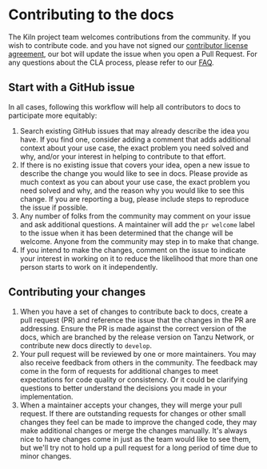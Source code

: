 # Contributing to the docs

The Kiln project team welcomes contributions from the community. If you wish to contribute code. 
and you have not signed our [contributor license agreement](https://cla.vmware.com/cla/1/preview), our bot will update the issue when 
you open a Pull Request. For any questions about the CLA process, please refer to our [FAQ](https://cla.vmware.com/faq).

## Start with a GitHub issue

In all cases, following this workflow will help all contributors to docs to
participate more equitably:

1. Search existing GitHub issues that may already describe the idea you have.
   If you find one, consider adding a comment that adds additional context 
   about your use case, 
   the exact problem you need solved and why, 
   and/or your interest in helping to contribute to that effort.
2. If there is no existing issue that covers your idea, 
   open a new issue to describe the change you would like to see in docs. 
   Please provide as much context as you can about your use case, 
   the exact problem you need solved and why,
   and the reason why you would like to see this change. 
   If you are reporting a bug, please include steps 
   to reproduce the issue if possible.
3. Any number of folks from the community
   may comment on your issue and ask additional questions.
   A maintainer will add the `pr welcome` label to the issue
   when it has been determined that the change will be welcome.
   Anyone from the community may step in to make that change.
4. If you intend to make the changes, comment on the issue
   to indicate your interest in working on it to reduce the likelihood that
   more than one person starts to work on it independently.

## Contributing your changes

1. When you have a set of changes to contribute back to docs, 
   create a pull request (PR) 
   and reference the issue that the changes in the PR are addressing. 
   Ensure the PR is made against the correct version of the docs,
   which are branched by the release version on Tanzu Network,
   or contribute new docs directly to `develop`.
1. Your pull request will be reviewed by one or more maintainers.
   You may also receive feedback from others in the community.
   The feedback may come in the form of requests for additional changes
   to meet expectations for code quality or consistency.
   Or it could be clarifying questions
   to better understand the decisions you made in your implementation.
1. When a maintainer accepts your changes,
   they will merge your pull request.
   If there are outstanding requests for changes
   or other small changes they feel can be made to improve the changed code,
   they may make additional changes or merge the changes manually.
   It's always nice to have changes come in just as the team would like to see them,
   but we'll try not to hold up a pull request for a long period of time
   due to minor changes.
